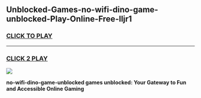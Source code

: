 
## Unblocked-Games-no-wifi-dino-game-unblocked-Play-Online-Free-lljr1
<h3>
<a href="https://premium76.site?title=no-wifi-dino-game-unblocked&ref=26A">CLICK TO PLAY</a></h3>
<hr>

<h3>
<a href="https://premium76.site?title=no-wifi-dino-game-unblocked&ref=26A">CLICK 2 PLAY</a>
  
</h3>

<a href="https://premium76.site?title=no-wifi-dino-game-unblocked&ref=26A"><img src="https://clearcache.store/games.png"></a>


**no-wifi-dino-game-unblocked games unblocked: Your Gateway to Fun and Accessible Online Gaming**
